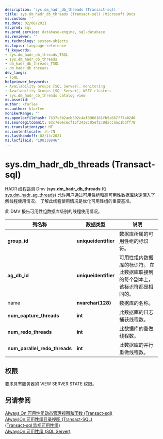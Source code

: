 ```yaml
---
description: 'sys.dm_hadr_db_threads (Transact-sql) '
title: sys.dm_hadr_db_threads (Transact-sql) |Microsoft Docs
ms.custom: ''
ms.date: 02/08/2021
ms.prod: sql
ms.prod_service: database-engine, sql-database
ms.reviewer: ''
ms.technology: system-objects
ms.topic: language-reference
f1_keywords:
- sys.dm_hadr_db_threads_TSQL
- sys.dm_hadr_db_threads
- dm_hadr_db_threads_TSQL
- dm_hadr_db_threads
dev_langs:
- TSQL
helpviewer_keywords:
- Availability Groups [SQL Server], monitoring
- Availability Groups [SQL Server], WSFC clusters
- sys.dm_hadr_db_threads catalog view
ms.assetid: ''
author: kfarlee
ms.author: kfarlee
monikerRange: ''
ms.openlocfilehash: 7637c5b2acb302c4af8960161fb5a687ff7a02d0
ms.sourcegitcommit: 8dc7e0ececf15f3438c05ef2c9daccaac1bbff78
ms.translationtype: MT
ms.contentlocale: zh-CN
ms.lasthandoff: 02/13/2021
ms.locfileid: "100338846"
---
```

# <a name="sysdm_hadr_db_threads-transact-sql"></a>sys.dm_hadr_db_threads (Transact-sql) 

HADR 线程遥测 Dmv (**sys.dm_hadr_db_threads** 和 [sys.dm_hadr_ag_threads](../../relational-databases/system-dynamic-management-views/sys-dm-hadr-ag-threads-transact-sql.md)) 允许用户通过可用性组和高可用性数据库快速深入了解线程使用情况。 了解此线程使用情况是优化可用性组的重要基准。

此 DMV 报告可用性组数据库级别的线程使用情况。

|列名称|数据类型|说明|  
|-----------------|---------------|-----------------|  
|**group_id**|**uniqueidentifier**|数据库所属的可用性组的标识符。|
|**ag_db_id**|**uniqueidentifier**|可用性组内数据库的标识符。 在此数据库联接到的每个副本上，该标识符都是相同的。|
|name |**nvarchar(128)**|数据库的名称。|
|**num_capture_threads**|**int**|此数据库的日志捕获线程数。|
|**num_redo_threads**|**int**|此数据库的重做线程数。|
|**num_parallel_redo_threads**|**int**|此数据库的并行重做线程数。|

## <a name="permissions"></a>权限  

 要求具有服务器的 VIEW SERVER STATE 权限。  
  
## <a name="see-also"></a>另请参阅

 [Always On 可用性组动态管理视图和函数 &#40;Transact-sql&#41;](../../relational-databases/system-dynamic-management-views/always-on-availability-groups-dynamic-management-views-functions.md)   
 [AlwaysOn 可用性组目录视图 (Transact-SQL)](../../relational-databases/system-catalog-views/always-on-availability-groups-catalog-views-transact-sql.md)   
 [&#40;Transact-sql 监视可用性组&#41;](../../database-engine/availability-groups/windows/monitor-availability-groups-transact-sql.md)   
 [AlwaysOn 可用性组 &#40;SQL Server&#41;](../../database-engine/availability-groups/windows/always-on-availability-groups-sql-server.md)  
  